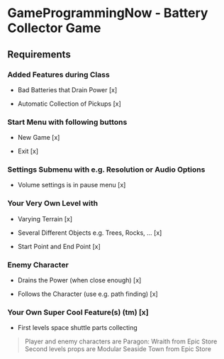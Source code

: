 # GameProgrammingNow - Battery Collector Game

## Requirements

### Added Features during Class
- Bad Batteries that Drain Power [x]

- Automatic Collection of Pickups [x]


### Start Menu with following buttons
- New Game [x]

- Exit [x]


### Settings Submenu with e.g. Resolution or Audio Options
- Volume settings is in pause menu [x]

### Your Very Own Level with
- Varying Terrain [x]

- Several Different Objects e.g. Trees, Rocks, ... [x]

- Start Point and End Point [x]


### Enemy Character
- Drains the Power (when close enough) [x]

- Follows the Character (use e.g. path finding) [x]


### Your Own Super Cool Feature(s) (tm) [x]
- First levels space shuttle parts collecting


> Player and enemy characters are Paragon: Wraith from Epic Store
> Second levels props are Modular Seaside Town from Epic Store
